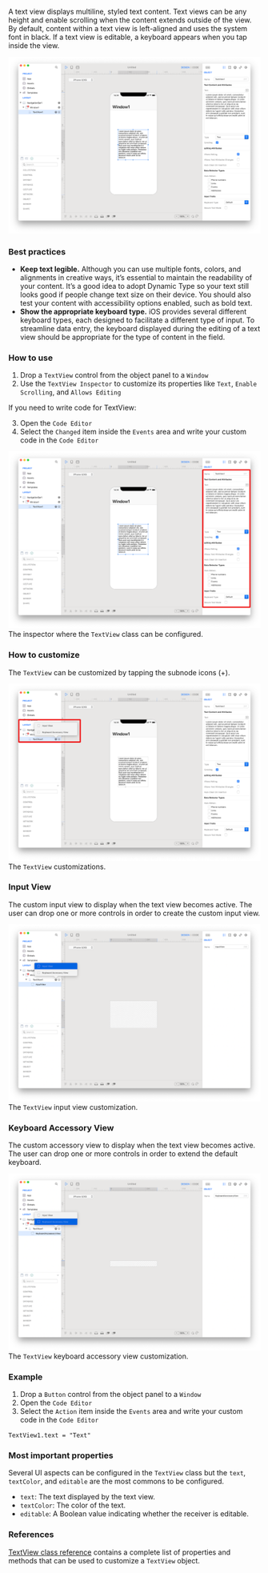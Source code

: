 A text view displays multiline, styled text content. Text views can be any height and enable scrolling when the content extends outside of the view. By default, content within a text view is left-aligned and uses the system font in black. If a text view is editable, a keyboard appears when you tap inside the view.

![TextView](../images/creo2/textview1.png)

### Best practices
* **Keep text legible.** Although you can use multiple fonts, colors, and alignments in creative ways, it’s essential to maintain the readability of your content. It’s a good idea to adopt Dynamic Type so your text still looks good if people change text size on their device. You should also test your content with accessibility options enabled, such as bold text.
* **Show the appropriate keyboard type.** iOS provides several different keyboard types, each designed to facilitate a different type of input. To streamline data entry, the keyboard displayed during the editing of a text view should be appropriate for the type of content in the field.

### How to use
1. Drop a `TextView` control from the object panel to a `Window`
2. Use the `TextView Inspector` to customize its properties like `Text`, `Enable Scrolling`, and `Allows Editing`

If you need to write code for TextView:

3. Open the `Code Editor`
4. Select the `Changed` item inside the `Events` area and write your custom code in the `Code Editor`

![`TextView` inspector](../images/creo2/textview2.png)
The inspector where the `TextView` class can be configured.

### How to customize
The `TextView` can be customized by tapping the subnode icons (+).

![`TextView` customizations](../images/creo2/textview3.png)
The `TextView` customizations.

### Input View
The custom input view to display when the text view becomes active. The user can drop one or more controls in order to create the custom input view.

![`TextView` input view](../images/creo2/textview4.png)
The `TextView` input view customization.

### Keyboard Accessory View
The custom accessory view to display when the text view becomes active. The user can drop one or more controls in order to extend the default keyboard.

![`TextView` keyboard accessory view](../images/creo2/textview5.png)
The `TextView` keyboard accessory view customization.

### Example
1. Drop a `Button` control from the object panel to a `Window`
3. Open the `Code Editor`
4. Select the `Action` item inside the `Events` area and write your custom code in the `Code Editor`
```
TextView1.text = "Text"
```

### Most important properties
Several UI aspects can be configured in the `TextView` class but the `text`, `textColor`, and `editable` are the most commons to be configured.
- `text`: The text displayed by the text view.
- `textColor`: The color of the text.
- `editable`: A Boolean value indicating whether the receiver is editable.

### References
[TextView class reference](../classes/TextView.html) contains a complete list of properties and methods that can be used to customize a `TextView` object.
